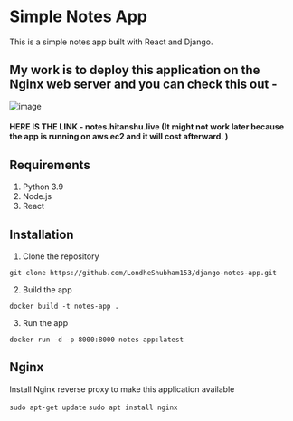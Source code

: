 # Simple Notes App
This is a simple notes app built with React and Django.


## My work is to deploy this application on the Nginx web server and you can check this out - 
![image](https://github.com/HitanshuGupta/nginx-fullstack-app-deployment/assets/72181617/cb8530ba-551a-4f1c-9144-16429c5199cb)

#### HERE IS THE LINK - notes.hitanshu.live  (It might not work later because the app is running on aws ec2 and it will cost afterward. )

## Requirements
1. Python 3.9
2. Node.js
3. React

## Installation
1. Clone the repository
```
git clone https://github.com/LondheShubham153/django-notes-app.git
```

2. Build the app
```
docker build -t notes-app .
```

3. Run the app
```
docker run -d -p 8000:8000 notes-app:latest
```

## Nginx

Install Nginx reverse proxy to make this application available

`sudo apt-get update`
`sudo apt install nginx`
